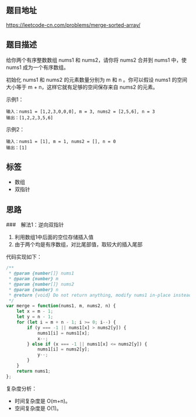 ## 题目地址

https://leetcode-cn.com/problems/merge-sorted-array/

## 题目描述

给你两个有序整数数组 nums1 和 nums2，请你将 nums2 合并到 nums1 中，使 nums1 成为一个有序数组。

初始化 nums1 和 nums2 的元素数量分别为 m 和 n 。你可以假设 nums1 的空间大小等于 m + n，这样它就有足够的空间保存来自 nums2 的元素。

示例1：
```
输入：nums1 = [1,2,3,0,0,0], m = 3, nums2 = [2,5,6], n = 3
输出：[1,2,2,3,5,6]
```

示例2：
```
输入：nums1 = [1], m = 1, nums2 = [], n = 0
输出：[1]
```

## 标签

- 数组
- 双指针

## 思路

###　解法1：逆向双指针

1. 利用数组1中后面的空位存储插入值
2. 由于两个均是有序数组，对比尾部值，取较大的插入尾部

代码实现如下：
```javascript
/**
 * @param {number[]} nums1
 * @param {number} m
 * @param {number[]} nums2
 * @param {number} n
 * @return {void} Do not return anything, modify nums1 in-place instead.
 */
var merge = function(nums1, m, nums2, n) {
    let x = m - 1;
    let y = n - 1;
    for (let i = m + n - 1; i >= 0; i--) {
        if (y === -1 || nums1[x] > nums2[y]) {
            nums1[i] = nums1[x];
            x--;
        } else if (x === -1 || nums1[x] <= nums2[y]) {
            nums1[i] = nums2[y];
            y--;
        }
    }
    return nums1;
};
```

复杂度分析：

- 时间复杂度是 O(m+n)。
- 空间复杂度是 O(1)。

